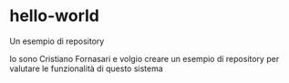 # hello-world
Un esempio di repository

Io sono Cristiano Fornasari e volgio creare un esempio di repository per valutare le funzionalità di questo sistema

